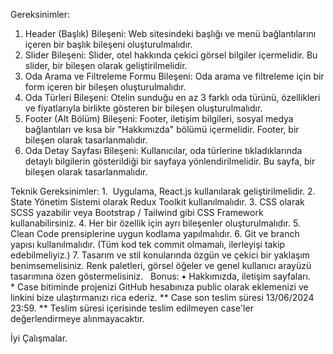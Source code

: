 Gereksinimler:
1. Header (Başlık) Bileşeni: Web sitesindeki başlığı ve menü bağlantılarını içeren bir başlık bileşeni oluşturulmalıdır.
2. Slider Bileşeni: Slider, otel hakkında çekici görsel bilgiler içermelidir. Bu slider, bir bileşen olarak geliştirilmelidir.
3. Oda Arama ve Filtreleme Formu Bileşeni: Oda arama ve filtreleme için bir form içeren bir bileşen oluşturulmalıdır.
4. Oda Türleri Bileşeni: Otelin sunduğu en az 3 farklı oda türünü, özellikleri ve fiyatlarıyla birlikte gösteren bir bileşen oluşturulmalıdır.
5. Footer (Alt Bölüm) Bileşeni: Footer, iletişim bilgileri, sosyal medya bağlantıları ve kısa bir "Hakkımızda" bölümü içermelidir. Footer, bir bileşen olarak tasarlanmalıdır.
6. Oda Detay Sayfası Bileşeni: Kullanıcılar, oda türlerine tıkladıklarında detaylı bilgilerin gösterildiği bir sayfaya yönlendirilmelidir. Bu sayfa, bir bileşen olarak tasarlanmalıdır.

Teknik Gereksinimler:
1.  Uygulama, React.js kullanılarak geliştirilmelidir.
2.  State Yönetim Sistemi olarak Redux Toolkit kullanılmalıdır.
3.   CSS olarak SCSS yazabilir veya Bootstrap / Tailwind gibi CSS Framework kullanabilirsiniz.
4. Her bir özellik için ayrı bileşenler oluşturulmalıdır.
5. Clean Code prensiplerine uygun kodlama yapılmalıdır.
6. Git ve branch yapısı kullanılmalıdır. (Tüm kod tek commit olmamalı, ilerleyişi takip edebilmeliyiz.)
   7. Tasarım ve stil konularında özgün ve çekici bir yaklaşım benimsemelisiniz. Renk paletleri, görsel öğeler ve genel kullanıcı arayüzü tasarımına özen göstermelisiniz.
 
Bonus:
   • Hakkımızda, iletişim sayfaları.
 
* Case bitiminde projenizi GitHub hesabınıza public olarak eklemenizi ve linkini bize ulaştırmanızı rica ederiz.
   ** Case son teslim süresi 13/06/2024 23:59.
   ** Teslim süresi içerisinde teslim edilmeyen case'ler değerlendirmeye alınmayacaktır.

İyi Çalışmalar.
